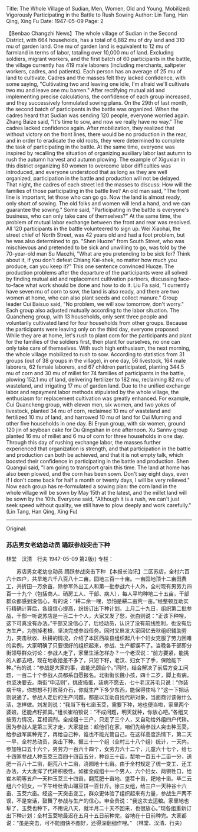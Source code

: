 Title: The Whole Village of Sudian, Men, Women, Old and Young, Mobilized: Vigorously Participating in the Battle to Rush Sowing
Author: Lin Tang, Han Qing, Xing Fu
Date: 1947-05-09
Page: 2

【Benbao Changzhi News】The whole village of Sudian in the Second District, with 664 households, has a total of 6,882 mu of dry land and 310 mu of garden land. One mu of garden land is equivalent to 12 mu of farmland in terms of labor, totaling over 10,000 mu of land. Excluding soldiers, migrant workers, and the first batch of 60 participants in the battle, the village currently has 419 male laborers (including merchants, saltpeter workers, cadres, and patients). Each person has an average of 25 mu of land to cultivate. Cadres and the masses felt they lacked confidence, with some saying, "Cultivating two and leaving one idle, I'm afraid we'll cultivate two mu and leave one mu barren." After rectifying mutual aid and implementing precise calculations, the confidence of each group increased, and they successively formulated sowing plans. On the 29th of last month, the second batch of participants in the battle was organized. When the cadres heard that Sudian was sending 120 people, everyone worried again. Zhang Baize said, "It's time to sow, and now we really have no way." The cadres lacked confidence again. After mobilization, they realized that without victory on the front lines, there would be no production in the rear, and in order to eradicate the old roots, they were determined to complete the task of participating in the battle. At the same time, everyone was inspired by recalling the situation of organizing auxiliary labor last autumn to rush the autumn harvest and autumn plowing. The example of Xiguxian in this district organizing 80 women to overcome labor difficulties was introduced, and everyone understood that as long as they are well organized, participation in the battle and production will not be delayed. That night, the cadres of each street led the masses to discuss: How will the families of those participating in the battle live? An old man said, "The front line is important, let those who can go go. Now the land is almost ready, only short of sowing. The old folks and women will lend a hand, and we can guarantee the sowing." Some said, "Participating in the battle is everyone's business, who can only take care of themselves?" At the same time, the problem of mutual labor exchange between the front and rear was resolved. All 120 participants in the battle volunteered to sign up. Wei Xiaohai, the street chief of North Street, was 42 years old and had a foot problem, but he was also determined to go. "Shen Huoze" from South Street, who was mischievous and pretended to be sick and unwilling to go, was told by the 70-year-old man Su Maozhi, "What are you pretending to be sick for? Think about it, if you don't defeat Chiang Kai-shek, no matter how much you produce, can you keep it?" This one sentence convinced Huoze. The production problems after the departure of the participants were all solved by finding mutual aid and replacement cultivation partners, discussing face-to-face what work should be done and how to do it. Liu Fa said, "I currently have seven mu of corn to sow, the land is also ready, and there are two women at home, who can also plant seeds and collect manure." Group leader Cui Baisuo said, "No problem, we will sow tomorrow, don't worry." Each group also adjusted mutually according to the labor situation. The Quancheng group, with 13 households, only sent three people and voluntarily cultivated land for four households from other groups. Because the participants were leaving only on the third day, everyone proposed: While they are at home, let's rush to plant corn for the participants and plant for the families of the soldiers first, then plant for ourselves, no one can only take care of themselves. With such high enthusiasm, the next morning, the whole village mobilized to rush to sow. According to statistics from 31 groups (out of 38 groups in the village), in one day, 56 livestock, 164 male laborers, 62 female laborers, and 67 children participated, planting 344.5 mu of corn and 30 mu of millet for 74 families of participants in the battle, plowing 152.1 mu of land, delivering fertilizer to 182 mu, reclaiming 82 mu of wasteland, and irrigating 17 mu of garden land. Due to the unified exchange labor and repayment labor methods stipulated by the whole village, the enthusiasm for replacement cultivation was greatly enhanced. For example, Cui Quancheng group, with eleven men, six women, and two yokes of livestock, planted 34 mu of corn, reclaimed 10 mu of wasteland and fertilized 10 mu of land, and harrowed 10 mu of land for Cui Muming and other five households in one day. Bi Eryun group, with six women, ground 120 jin of soybean cake for Du Qingshan in one afternoon. Xu Sannv group planted 16 mu of millet and 6 mu of corn for three households in one day. Through this day of rushing exchange labor, the masses further experienced that organization is strength, and that participation in the battle and production can both be achieved, and that it is not empty talk, which boosted their confidence in participating in the battle and production. Shen Quangui said, "I am going to transport grain this time. The land at home has also been plowed, and the corn has been sown. Don't say eight days, even if I don't come back for half a month or twenty days, I will be very relieved." Now each group has re-formulated a sowing plan: the corn land in the whole village will be sown by May 15th at the latest, and the millet land will be sown by the 10th. Everyone said, "Although it is a rush, we can't just seek speed without quality, we still have to plow deeply and work carefully."
            (Lin Tang, Han Qing, Xing Fu)



<hr /> 

Original: 


### 苏店男女老幼总动员  踊跃参战突击下种
林堂　汉清　行夫
1947-05-09
第2版()
专栏：

　　苏店男女老幼总动员
    踊跃参战突击下种
    【本报长治讯】二区苏店，全村六百六十四户，共旱地六千八百八十二亩，园地三百一十亩。一亩园地顶十二亩田费工，共折田一万余亩，除参军外出工人和第一批参战六十人外，全村现有男劳力四百一十九个（包括商人、硝房工人、干部、病人），每人平均种地二十五亩，干部群众都感到没信心，有的说：“耕二余一哩，恐怕是耕二亩荒一亩。”经整顿互助实行精确计算后，各组信心提高，纷纷订出下种计划。上月二十九日，组织第二批参战，干部一听说苏店是一百二十个人，大家又发了愁，张白则说：“正该下种哩，这下可真没有办法。”干部又没信心了，后经动员，认识了没有前线胜利，也没有后方生产，为刨掉老根，坚决完成参战任务。同时又启发大家回忆去秋组织辅助劳力，突击秋收、秋耕的情况，介绍了本区西故县组织起八十个妇女克服了劳力困难的实例，大家明确了只要很好的组织起来，参战、生产都误不了。当晚各干部即分街领导群众讨论：参战人走了，家里生活怎样办？一个老汉说：“前方要紧，能挑的人都去吧，现在地收拾差不多了，只短下籽，老汉、妇女下了手，保险能下种。”有的说：“参战是大家的事，谁能光顾自个。”同时，结合解决了前后方变工问题，一百二十个参战人员都系自愿报名。北街街长魏小孩，四十二岁，脚上有病，也坚决要去。南街“申活则”，挑皮捣蛋，装病不愿去，七十老汉苏毛只说：“你装病干啥，你想想不打败蒋介石，你就生产下多少东西，能保得住吗？”这一下把话则说通了。参战人走后的生产问题，都是以互助自找代耕对象，当面商讨该做什么活，怎样做。刘发则说：“我当下有七亩玉茭，需要下种，地也便当啦，家里两个婆娘，还能点籽抓粪。”组长崔柏锁说：“不成问题，明天就种，你放心吧。”各组又按劳力情况，互相调剂。全成组十三户，只走了三个人，又自动给外组四户代耕。因为参战人是第三天才走，大家提出：趁他们在家，咱们先给参战人突击种玉茭，给参战军属种完了，再给自己种，谁也不能光管自己。在这样高度热情下，第二天一早，全村总动员，突击下种。据三十一个组（全村三十八个组）统计，一天内，参加牲口五十六个，男劳力一百六十四个，女劳力六十二个，儿童六十七个，给七十四家参战人种玉茭三百四十四亩五分，种谷三十亩，犁地一百五十二亩一分，送肥一百八十二亩，翻荒八十二亩，浇园地十七亩。由于全村规定了统一变工、还工办法，大大发挥了代耕积极性。如崔全成组十一个男人、六个妇女、两犋牲口，给崔木明等五户一天种玉茭三十四亩，翻荒肥十亩地、垡茬十亩，耙地十亩。毕二云组六个妇女，一下午给杜青山碾豆饼一百廿斤。徐三女组，给三户一天种谷十六亩、玉茭六亩。经这一天突击变工，群众更体验了组织起来有力量，参战生产两不误，不是空话，鼓舞了参战与生产的信心。申全贵说：“我这次去运粮。家里地也犁了，玉茭也种下，不用说八天，就半月二十天不回来，也很放心。”现各组重新订出下种计划：全村玉茭地最迟在五月十五日前种完，谷地在十日前种完。大家都说：“虽是突击，可不能图快不图好，还得深翻细作哩。”
            （林堂、汉清、行夫）

